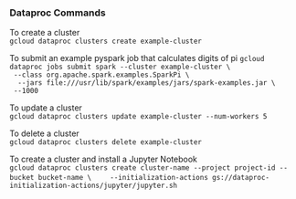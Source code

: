 ### Dataproc Commands

To create a cluster    
`gcloud dataproc clusters create example-cluster`  

To submit an example pyspark job that calculates digits of pi 
`gcloud dataproc jobs submit spark --cluster example-cluster \`  
` --class org.apache.spark.examples.SparkPi \`  
`  --jars file:///usr/lib/spark/examples/jars/spark-examples.jar \`   
`  --1000 `

To update a cluster  
`gcloud dataproc clusters update example-cluster --num-workers 5`

To delete a cluster   
`gcloud dataproc clusters delete example-cluster`  

To create a cluster and install a Jupyter Notebook  
`gcloud dataproc clusters create cluster-name --project project-id --bucket bucket-name \`
`    --initialization-actions gs://dataproc-initialization-actions/jupyter/jupyter.sh`

